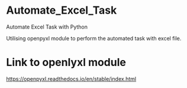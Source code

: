 # Automate_Excel_Task
Automate Excel Task with Python

Utilising openpyxl module to perform the automated task with excel file.

# Link to openlyxl module
https://openpyxl.readthedocs.io/en/stable/index.html
